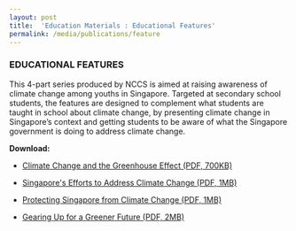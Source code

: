 ```yaml
---
layout: post
title:  'Education Materials : Educational Features'
permalink: /media/publications/feature
---
```



### EDUCATIONAL FEATURES

This 4-part series produced by NCCS is aimed at raising awareness of climate change among youths in Singapore. Targeted at secondary school students, the features are designed to complement what students are taught in school about climate change, by presenting climate change in Singapore’s context and getting students to be aware of what the Singapore government is doing to address climate change.

**Download:**

* [<a href="/docs/default-source/publications/climate-change-and-the-greenhouse-effect.pdf" target="_blank">Climate Change and the Greenhouse Effect (PDF, 700KB)</a>](https://www.nccs.gov.sg/docs/default-source/publications/climate-change-and-the-greenhouse-effect.pdf)

* [<a href="/docs/default-source/publications/singapores-efforts-to-address-climate-change.pdf" target="_blank">Singapore's Efforts to Address Climate Change (PDF, 1MB)</a>](/docs/default-source/publications/singapores-efforts-to-address-climate-change.pdf)

* [<a href="/docs/default-source/publications/protecting-singapore-from-climate-change.pdf" target="_blank">Protecting Singapore from Climate Change (PDF, 1MB)</a>](/docs/default-source/publications/protecting-singapore-from-climate-change.pdf)

* [<a href="/docs/default-source/publications/gearing-up-for-a-greener-future.pdf" target="_blank">Gearing Up for a Greener Future (PDF, 2MB)</a>](/docs/default-source/publications/gearing-up-for-a-greener-future.pdf)

